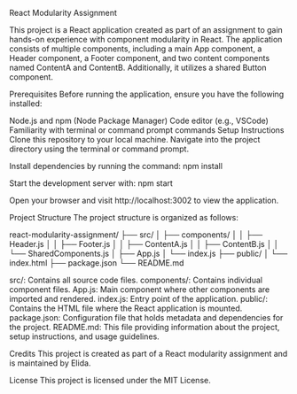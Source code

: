 React Modularity Assignment

This project is a React application created as part of an assignment to gain hands-on experience with component modularity in React. The application consists of multiple components, including a main App component, a Header component, a Footer component, and two content components named ContentA and ContentB. Additionally, it utilizes a shared Button component.

Prerequisites
Before running the application, ensure you have the following installed:

Node.js and npm (Node Package Manager)
Code editor (e.g., VSCode)
Familiarity with terminal or command prompt commands
Setup Instructions
Clone this repository to your local machine.
Navigate into the project directory using the terminal or command prompt.

Install dependencies by running the command:
npm install

Start the development server with:
npm start

Open your browser and visit http://localhost:3002 to view the application.

Project Structure
The project structure is organized as follows:

react-modularity-assignment/
├── src/
│   ├── components/
│   │   ├── Header.js
│   │   ├── Footer.js
│   │   ├── ContentA.js
│   │   ├── ContentB.js
│   │   └── SharedComponents.js
│   ├── App.js
│   └── index.js
├── public/
│   └── index.html
├── package.json
└── README.md

src/: Contains all source code files.
components/: Contains individual component files.
App.js: Main component where other components are imported and rendered.
index.js: Entry point of the application.
public/: Contains the HTML file where the React application is mounted.
package.json: Configuration file that holds metadata and dependencies for the project.
README.md: This file providing information about the project, setup instructions, and usage guidelines.

Credits
This project is created as part of a React modularity assignment and is maintained by Elida.

License
This project is licensed under the MIT License.